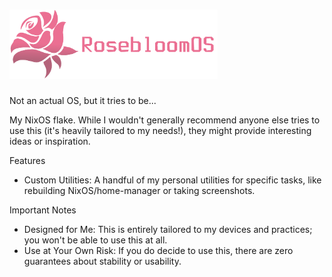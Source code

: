 <div align="left">
	<h1> 
		<img src="logo.png" width=333>
	</h1>
</div>

Not an actual OS, but it tries to be...

My NixOS flake. While I wouldn't generally recommend anyone else tries to use this (it's heavily tailored to my needs!), they might provide interesting ideas or inspiration.

Features <ul>
<li>Custom Utilities: A handful of my personal utilities for specific tasks, like rebuilding NixOS/home-manager or taking screenshots.</li>
</ul>

Important Notes  <ul>
<li>Designed for Me: This is entirely tailored to my devices and practices; you won't be able to use this at all.</li>
<li>Use at Your Own Risk: If you do decide to use this, there are zero guarantees about stability or usability.</li>
</ul>
